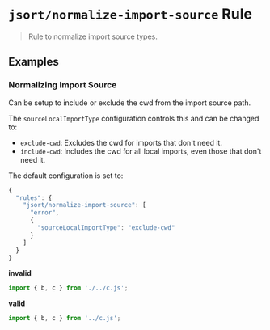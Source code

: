 # `jsort/normalize-import-source` Rule

> Rule to normalize import source types.

## Examples

### Normalizing Import Source

Can be setup to include or exclude the cwd from the import source path.

The `sourceLocalImportType` configuration controls this and can be changed to:

- `exclude-cwd`: Excludes the cwd for imports that don't need it.
- `include-cwd`: Includes the cwd for all local imports, even those that don't need it.

The default configuration is set to:

```js
{
  "rules": {
    "jsort/normalize-import-source": [
      "error",
      {
        "sourceLocalImportType": "exclude-cwd"
      }
    ]
  }
}
```

**invalid**

```js
import { b, c } from './../c.js';
```

**valid**

```js
import { b, c } from '../c.js';
```


